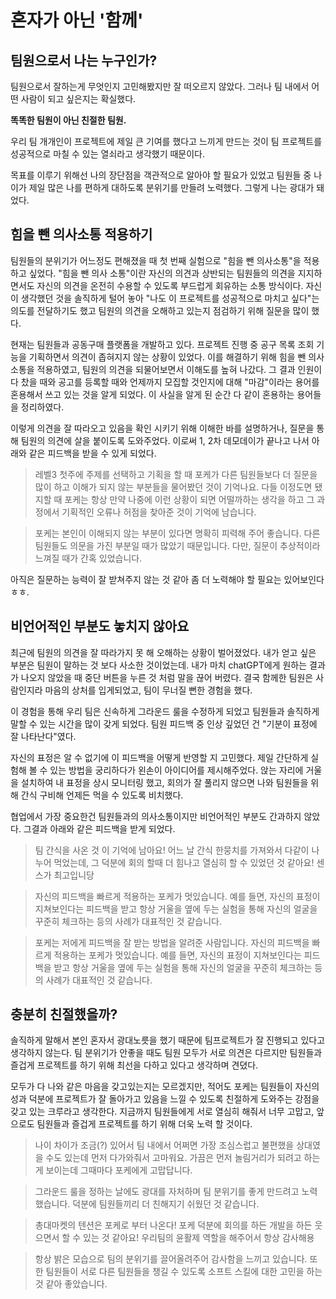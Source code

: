 # 혼자가 아닌 '함께'

## 팀원으로서 나는 누구인가?

팀원으로서 잘하는게 무엇인지 고민해봤지만 잘 떠오르지 않았다. 그러나 팀 내에서 어떤 사람이 되고 싶은지는 확실했다.

**똑똑한 팀원이 아닌 친절한 팀원.**

우리 팀 개개인이 프로젝트에 제일 큰 기여를 했다고 느끼게 만드는 것이 팀 프로젝트를 성공적으로 마칠 수 있는 열쇠라고 생각했기 때문이다.

목표를 이루기 위해선 나의 장단점을 객관적으로 알아야 할 필요가 있었고 팀원들 중 나이가 제일 많은 나를 편하게 대하도록 분위기를 만들려 노력했다. 그렇게 나는 광대가 돼었다.

## 힘을 뺀 의사소통 적용하기

팀원들의 분위기가 어느정도 편해졌을 때 첫 번째 실험으로 "힘을 뺀 의사소통"을 적용하고 싶었다. "힘을 뺀 의사 소통"이란 자신의 의견과 상반되는 팀원들의 의견을 지지하면서도 자신의 의견을 온전히 수용할 수 있도록 부드럽게 회유하는 소통 방식이다. 자신이 생각했던 것을 솔직하게 털어 놓아 "나도 이 프로젝트를 성공적으로 마치고 싶다"는 의도를 전달하기도 했고 팀원의 의견을 오해하고 있는지 점검하기 위해 질문을 많이 했다.

현재는 팀원들과 공동구매 플랫폼을 개발하고 있다. 프로젝트 진행 중 공구 목록 조회 기능을 기획하면서 의견이 좁혀지지 않는 상황이 있었다. 이를 해결하기 위해 힘을 뺀 의사소통을 적용하였고, 팀원의 의견을 되물어보면서 이해도를 높혀 나갔다. 그 결과 인원이 다 찼을 때와 공고를 등록할 때와 언제까지 모집할 것인지에 대해 "마감"이라는 용어를 혼용해서 쓰고 있는 것을 알게 되었다. 이 사실을 알게 된 순간 다 같이 혼용하는 용어들을 정리하였다.

이렇게 의견을 잘 따라오고 있음을 확인 시키기 위해 이해한 바를 설명하거나, 질문을 통해 팀원의 의견에 살을 붙이도록 도와주었다. 이로써 1, 2차 데모데이가 끝나고 나서 아래와 같은 피드백을 받을 수 있게 되었다.

>  레벨3 첫주에 주제를 선택하고 기획을 할 때 포케가 다른 팀원들보다 더 질문을 많이 하고 이해가 되지 않는 부분들을 물어봤던 것이 기억나요. 다들 이정도면 됐지할 때 포케는 항상 만약 나중에 이런 상황이 되면 어떨까하는 생각을 하고 그 과정에서 기획적인 오류나 허점을 찾아준 것이 기억에 남습니다.

> 포케는 본인이 이해되지 않는 부분이 있다면 명확히 피력해 주어 좋습니다. 다른 팀원들도 의문을 가진 부분일 때가 많았기 때문입니다. 다만, 질문이 추상적이라 느껴질 때가 간혹 있었습니다.

아직은 질문하는 능력이 잘 받쳐주지 않는 것 같아 좀 더 노력해야 할 필요는 있어보인다 ㅎㅎ.

## 비언어적인 부분도 놓치지 않아요

최근에 팀원의 의견을 잘 따라가지 못 해 오해하는 상황이 벌어졌었다. 내가 얻고 싶은 부분은 팀원이 말하는 것 보다 사소한 것이었는데. 내가 마치 chatGPT에게 원하는 결과가 나오지 않았을 때 중단 버튼을 누른 것 처럼 말을 끊어 버렸다. 결국 함께한 팀원은 사람인지라 마음의 상처를 입게되었고, 팀이 무너질 뻔한 경험을 했다.

이 경험을 통해 우리 팀은 신속하게 그라운드 룰을 수정하게 되었고 팀원들과 솔직하게 말할 수 있는 시간을 많이 갖게 되었다. 팀원 피드백 중 인상 깊었던 건 "기분이 표정에 잘 나타난다"였다.

자신의 표정은 알 수 없기에 이 피드백을 어떻게 반영할 지 고민했다. 제일 간단하게 실험해 볼 수 있는 방법을 궁리하다가 왼손이 아이디어를 제시해주었다. 앉는 자리에 거울을 설치하여 내 표정을 상시 모니터링 했고, 회의가 잘 풀리지 않으면 나와 팀원들을 위해 간식 구비해 언제든 먹을 수 있도록 비치했다.

협업에서 가장 중요한건 팀원들과의 의사소통이지만 비언어적인 부분도 간과하지 않았다. 그결과 아래와 같은 피드백을 받게 되었다.

> 팀 간식을 사온 것 이 기억에 남아요! 어느 날 간식 한뭉치를 가져와서 다같이 나누어 먹었는데, 그 덕분에 회의 할때 더 힘나고 열심히 할 수 있었던 것 같아요! 센스가 최고입니당

> 자신의 피드백을 빠르게 적용하는 포케가 멋있습니다. 예를 들면, 자신의 표정이 지쳐보인다는 피드백을 받고 항상 거울을 옆에 두는 실험을 통해 자신의 얼굴을 꾸준히 체크하는 등의 사례가 대표적인 것 같습니다.

> 포케는 저에게 피드백을 잘 받는 방법을 알려준 사람입니다. 자신의 피드백을 빠르게 적용하는 포케가 멋있습니다. 예를 들면, 자신의 표정이 지쳐보인다는 피드백을 받고 항상 거울을 옆에 두는 실험을 통해 자신의 얼굴을 꾸준히 체크하는 등의 사례가 대표적인 것 같습니다.

## 충분히 친절했을까?

솔직하게 말해서 본인 혼자서 광대노릇을 했기 때문에 팀프로젝트가 잘 진행되고 있다고 생각하지 않는다. 팀 분위기가 안좋을 때도 팀원 모두가 서로 의견은 다르지만 팀원들과 즐겁게 프로젝트를 하기 위해 최선을 다하고 있다고 생각하며 견뎠다.

모두가 다 나와 같은 마음을 갖고있는지는 모르겠지만, 적어도 포케는 팀원들이 자신의 성과 덕분에 프로젝트가 잘 돌아가고 있음을 느낄 수 있도록 친절하게 도와주는 강점을 갖고 있는 크루라고 생각한다. 지금까지 팀원들에게 서로 열심히 해줘서 너무 고맙고, 앞으로도 팀원들과 즐겁게 프로젝트를 하기 위해 더욱 노력 할 것이다.

> 나이 차이가 조금(?) 있어서 팀 내에서 어쩌면 가장 조심스럽고 불편했을 상대였을 수도 있는데 먼저 다가와줘서 고마워요. 가끔은 먼저 놀림거리가 되려고 하는 게 보이는데 그때마다 포케에게 고맙답니다.

> 그라운드 룰을 정하는 날에도 광대를 자처하며 팀 분위기를 좋게 만드려고 노력했습니다. 덕분에 팀원들끼리 더 친해지기 쉬웠던 것 같습니다.

> 총대마켓의 텐션은 포케로 부터 나온다! 포케 덕분에 회의를 하든 개발을 하든 웃으면서 할 수 있는 것 같아요! 우리팀의 윤활제 역할을 해주어서 항상 감사해용

> 항상 밝은 모습으로 팀의 분위기를 끌어올려주어 감사함을 느끼고 있습니다. 또한 팀원들이 서로 다른 팀원들을 챙길 수 있도록 소프트 스킬에 대한 고민을 하는 것 같아 좋았습니다.
